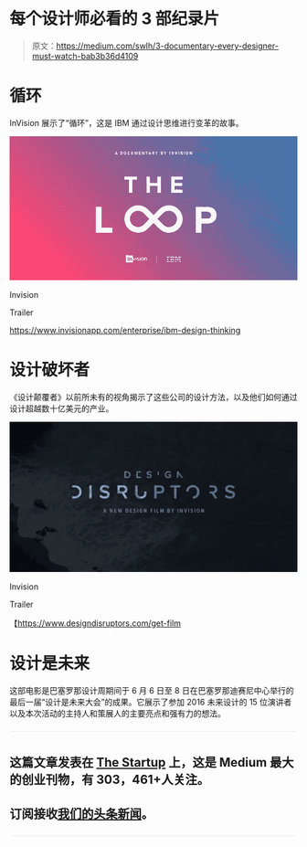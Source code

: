# 每个设计师必看的 3 部纪录片

> 原文：<https://medium.com/swlh/3-documentary-every-designer-must-watch-bab3b36d4109>

# **循环**

InVision 展示了“循环”，这是 IBM 通过设计思维进行变革的故事。

![](img/c331288db74fc0aeda4b26f3a879d8dc.png)

Invision

Trailer

https://www.invisionapp.com/enterprise/ibm-design-thinking

# 设计破坏者

《设计颠覆者》以前所未有的视角揭示了这些公司的设计方法，以及他们如何通过设计超越数十亿美元的产业。

![](img/ec7164a889fdb6df51af532844fb3bb5.png)

Invision

Trailer

【https://www.designdisruptors.com/get-film 

# 设计是未来

这部电影是巴塞罗那设计周期间于 6 月 6 日至 8 日在巴塞罗那迪赛尼中心举行的最后一届“设计是未来大会”的成果。它展示了参加 2016 未来设计的 15 位演讲者以及本次活动的主持人和策展人的主要亮点和强有力的想法。

![](img/731acf26f5d44fdc58d99a6388fe935d.png)

## 这篇文章发表在 [The Startup](https://medium.com/swlh) 上，这是 Medium 最大的创业刊物，有 303，461+人关注。

## 订阅接收[我们的头条新闻](http://growthsupply.com/the-startup-newsletter/)。

![](img/731acf26f5d44fdc58d99a6388fe935d.png)